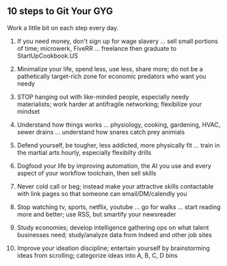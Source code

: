 ## 10 steps to Git Your GYG

Work a little bit on each step every day.

1) If you need money, don't sign up for wage slavery ... sell small portions of time; microwerk, FiveRR ... freelance then graduate to StartUpCookbook.US

2) Minimalize your life, spend less, use less, share more; do not be a pathetically target-rich zone for economic predators who want you needy 

3) STOP hanging out with like-minded people, especially needy materialists; work harder at antifragile networking; flexibilize your mindset

4) Understand how things works ... physiology, cooking, gardening, HVAC, sewer drains ... understand how snares catch prey animials

5) Defend yourself, be tougher, less addicted, more physically fit ... train in the martial arts hourly, especially flexibilty drills

6) Dogfood your life by improving automation, the AI you use and every aspect of your workflow toolchain, then sell skills

7) Never cold call or beg; instead make your attractive skills contactable with link pages so that someone can email/DM/calendly you

8) Stop watching tv, sports, netflix, youtube ... go for walks  ... start reading more and better; use RSS, but smartify your newsreader

9) Study economies; develop intelligence gathering ops on what talent businesses need; study/analyze data from Indeed and other job sites

10) Improve your ideation discipline; entertain yourself by brainstorming ideas from scrolling; categorize ideas into A, B, C, D bins
